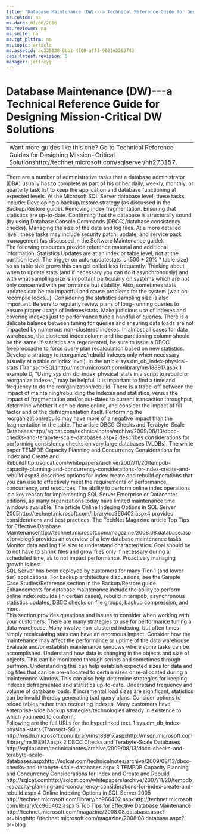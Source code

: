 ```yaml
---
title: "Database Maintenance (DW)---a Technical Reference Guide for Designing Mission-Critical DW Solutions"
ms.custom: na
ms.date: 01/06/2016
ms.reviewer: na
ms.suite: na
ms.tgt_pltfrm: na
ms.topic: article
ms.assetid: ac325128-0bb1-4f00-aff1-9621e2263743
caps.latest.revision: 5
manager: jeffreyg
---
```

# Database Maintenance (DW)---a Technical Reference Guide for Designing Mission-Critical DW Solutions
<?xml version="1.0" encoding="utf-8"?>
<developerConceptualDocument xmlns="http://ddue.schemas.microsoft.com/authoring/2003/5" xmlns:xlink="http://www.w3.org/1999/xlink" xmlns:xsi="http://www.w3.org/2001/XMLSchema-instance" xsi:schemaLocation="http://ddue.schemas.microsoft.com/authoring/2003/5 http://clixdevr3.blob.core.windows.net/ddueschema/developer.xsd">
  <introduction>
    <table xmlns:caps="http://schemas.microsoft.com/build/caps/2013/11">
      <tbody>
        <tr>
          <TD>
            <para>
              <embeddedLabel>Want more guides like this one?</embeddedLabel> Go to <externalLink><linkText>Technical Reference Guides for Designing Mission-Critical Solutions</linkText><linkUri>http://technet.microsoft.com/sqlserver/hh273157</linkUri></externalLink>.</para>
          </TD>
        </tr>
      </tbody>
    </table>
    <para>There are a number of administrative tasks that a database administrator (DBA) usually has to complete as part of his or her daily, weekly, monthly, or quarterly task list to keep the application and database functioning at expected levels. At the Microsoft SQL Server database level, these tasks include: </para>
    <list class="bullet">
      <listItem>
        <para>Developing a backup/restore strategy (as discussed in the Backup/Restore guide).</para>
      </listItem>
      <listItem>
        <para>Removing index fragmentation.</para>
      </listItem>
      <listItem>
        <para>Ensuring that statistics are up-to-date.</para>
      </listItem>
      <listItem>
        <para>Confirming that the database is structurally sound (by using Database Console Commands [DBCC]/database consistency checks). </para>
      </listItem>
      <listItem>
        <para>Managing the size of the data and log files.</para>
      </listItem>
    </list>
    <para>At a more detailed level, these tasks may include security patch, update, and service pack management (as discussed in the Software Maintenance guide).</para>
  </introduction>
  <section>
    <title>Best Practices</title>
    <content>
      <para>The following resources provide reference material and additional information.</para>
      <list class="bullet">
        <listItem>
          <para>Statistics Updates are at an index or table level, not at the partition level. The trigger on auto-updatestats is (500 + 20% * table size) so as table size grows this can get called less frequently. Thinking about when to update stats (and if necessary you can do it asynchronously) and with what sampling size is important particularly on systems which are not only concerned with performance but stability. Also, sometimes stats updates can be too impactful and cause problems for the system (wait on recompile locks…). Considering the statistics sampling size is also important.</para>
        </listItem>
        <listItem>
          <para>Be sure to regularly review plans of long-running queries to ensure proper usage of indexes/stats.</para>
        </listItem>
        <listItem>
          <para>Make judicious use of indexes and covering indexes just to performance tune a handful of queries.  There is a delicate balance between tuning for queries and ensuring data loads are not impacted by numerous non-clustered indexes.</para>
        </listItem>
        <listItem>
          <para>In almost all cases for data warehouse, the clustered index column and the partitioning column should be the same.</para>
        </listItem>
        <listItem>
          <para>If statistics are regenerated, be sure to issue a DBCC freeproccache to force query plan recalculation based on new statistics. </para>
        </listItem>
        <listItem>
          <para>Develop a strategy to reorganize/rebuild indexes only when necessary (usually at a table or index level). In the article <externalLink><linkText>sys.dm_db_index-physical-stats (Transact-SQL)</linkText><linkUri>http://msdn.microsoft.com/library/ms188917.aspx</linkUri></externalLink>,<superscript>1</superscript> example D, "Using sys.dm_db_index_physical_stats in a script to rebuild or reorganize indexes," may be helpful. It is important to find a time and frequency to do the reorganization/rebuild.  There is a trade-off between the impact of maintaining/rebuilding the indexes and statistics, versus the impact of fragmentation and/or out-dated to current transaction throughput, determine whether it can be done online, and consider the impact of fill factor and of the defragmentation itself. Performing the reorganization/rebuild may have more of a negative impact than the fragmentation in the table. </para>
        </listItem>
        <listItem>
          <para>The article <externalLink><linkText>DBCC Checks and Terabyte-Scale Databases</linkText><linkUri>http://sqlcat.com/technicalnotes/archive/2009/08/13/dbcc-checks-and-terabyte-scale-databases.aspx</linkUri></externalLink><superscript>2</superscript> describes considerations for performing consistency checks on very large databases (VLDBs).   </para>
        </listItem>
        <listItem>
          <para>The white paper <externalLink><linkText>TEMPDB Capacity Planning and Concurrency Considerations for Index and Create and Rebuild</linkText><linkUri>http://sqlcat.com/whitepapers/archive/2007/11/20/tempdb-capacity-planning-and-concurrency-considerations-for-index-create-and-rebuild.aspx</linkUri></externalLink><superscript>3</superscript> describes options for index create and rebuild operations that you can use to effectively meet the requirements of performance, concurrency, and resources. </para>
        </listItem>
        <listItem>
          <para>The ability to perform online index operations is a key reason for implementing SQL Server Enterprise or Datacenter editions, as many organizations today have limited maintenance time windows available. The article <externalLink><linkText>Online Indexing Options in SQL Server 2005</linkText><linkUri>http://technet.microsoft.com/library/cc966402.aspx</linkUri></externalLink><superscript>4</superscript> provides considerations and best practices. </para>
        </listItem>
        <listItem>
          <para>The TechNet Magazine article <externalLink><linkText>Top Tips for Effective Database Maintenance</linkText><linkUri>http://technet.microsoft.com/magazine/2008.08.database.aspx?pr=blog</linkUri></externalLink><superscript>5</superscript> provides an overview of a few database maintenance tasks </para>
        </listItem>
        <listItem>
          <para>Monitor data and log file size to understand characteristics. Goal should be to not have to shrink files and grow files only if necessary during a scheduled time, as to not impact performance. Proactively managing growth is best.</para>
        </listItem>
      </list>
    </content>
  </section>
  <section>
    <title>Case Studies and References</title>
    <content>
      <para>SQL Server has been deployed by customers for many Tier-1 (and lower tier) applications. </para>
      <list class="bullet">
        <listItem>
          <para>For backup architecture discussions, see the Sample Case Studies/Reference section in the Backup/Restore guide.</para>
        </listItem>
        <listItem>
          <para>Enhancements for database maintenance include the ability to perform online index rebuilds (in certain cases), rebuild in tempdb, asynchronous statistics updates, DBCC checks on file groups, backup compression, and more.</para>
        </listItem>
      </list>
    </content>
  </section>
  <section>
    <title>Questions and Considerations</title>
    <content>
      <para>This section provides questions and issues to consider when working with your customers.</para>
      <list class="bullet">
        <listItem>
          <para>There are many strategies to use for performance tuning a data warehouse.  Many involve non-clustered indexing, but often times simply recalculating stats can have an enormous impact.</para>
        </listItem>
        <listItem>
          <para>Consider how the maintenance may affect the performance or uptime of the data warehouse. Evaluate and/or establish maintenance windows where some tasks can be accomplished. </para>
        </listItem>
        <listItem>
          <para>Understand how data is changing in the objects and size of objects. This can be monitored through scripts and sometimes through perfmon. Understanding this can help establish expected sizes for data and log files that can be pre-allocated to certain sizes or re-allocated during a maintenance window. This can also help determine strategies for keeping indexes defragmented and statistics up-to-date.</para>
        </listItem>
        <listItem>
          <para>Understand frequency and volume of database loads.  If incremental load sizes are significant, statistics can be invalid thereby generating bad query plans.</para>
        </listItem>
        <listItem>
          <para>Consider options to reload tables rather than recreating indexes.</para>
        </listItem>
        <listItem>
          <para>Many customers have enterprise-wide backup strategies/technologies already in existence to which you need to conform.</para>
        </listItem>
      </list>
    </content>
  </section>
  <section>
    <title>Appendix</title>
    <content>
      <para>Following are the full URLs for the hyperlinked text.</para>
      <para>
        <superscript>1</superscript> sys.dm_db_index-physical-stats (Transact-SQL)  <externalLink><linkText>http://msdn.microsoft.com/library/ms188917.aspx</linkText><linkUri>http://msdn.microsoft.com/library/ms188917.aspx</linkUri></externalLink></para>
      <para>
        <superscript>2</superscript> DBCC Checks and Terabyte-Scale Databases  <externalLink><linkText>http://sqlcat.com/technicalnotes/archive/2009/08/13/dbcc-checks-and-terabyte-scale-databases.aspx</linkText><linkUri>http://sqlcat.com/technicalnotes/archive/2009/08/13/dbcc-checks-and-terabyte-scale-databases.aspx</linkUri></externalLink></para>
      <para>
        <superscript>3</superscript> TEMPDB Capacity Planning and Concurrency Considerations for Index and Create and Rebuild  <externalLink><linkText>http://sqlcat.com</linkText><linkUri>http://sqlcat.com/whitepapers/archive/2007/11/20/tempdb-capacity-planning-and-concurrency-considerations-for-index-create-and-rebuild.aspx</linkUri></externalLink></para>
      <para>
        <superscript>4</superscript> Online Indexing Options in SQL Server 2005  <externalLink><linkText>http://technet.microsoft.com/library/cc966402.aspx</linkText><linkUri>http://technet.microsoft.com/library/cc966402.aspx</linkUri></externalLink></para>
      <para>
        <superscript>5</superscript> Top Tips for Effective Database Maintenance  <externalLink><linkText>http://technet.microsoft.com/magazine/2008.08.database.aspx?pr=blog</linkText><linkUri>http://technet.microsoft.com/magazine/2008.08.database.aspx?pr=blog</linkUri></externalLink></para>
    </content>
  </section>
  <relatedTopics />
</developerConceptualDocument>